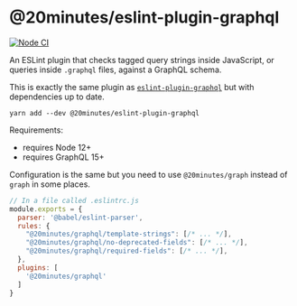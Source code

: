 # @20minutes/eslint-plugin-graphql
[![Node CI](https://github.com/20minutes/eslint-plugin-graphql/actions/workflows/nodejs.yml/badge.svg)](https://github.com/20minutes/eslint-plugin-graphql/actions/workflows/nodejs.yml)

An ESLint plugin that checks tagged query strings inside JavaScript, or queries inside `.graphql` files, against a GraphQL schema.

This is exactly the same plugin as [`eslint-plugin-graphql`](https://github.com/apollostack/eslint-plugin-graphql) but with dependencies up to date.

```
yarn add --dev @20minutes/eslint-plugin-graphql
```

Requirements:
- requires Node 12+
- requires GraphQL 15+

Configuration is the same but you need to use `@20minutes/graph` instead of `graph` in some places.

```js
// In a file called .eslintrc.js
module.exports = {
  parser: '@babel/eslint-parser',
  rules: {
    "@20minutes/graphql/template-strings": [/* ... */],
    "@20minutes/graphql/no-deprecated-fields": [/* ... */],
    "@20minutes/graphql/required-fields": [/* ... */],
  },
  plugins: [
    '@20minutes/graphql'
  ]
}
```
